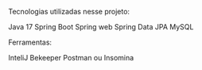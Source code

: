 Tecnologias utilizadas nesse projeto:

Java 17
Spring Boot
Spring web
Spring Data JPA
MySQL

Ferramentas:

InteliJ
Bekeeper
Postman ou Insomina